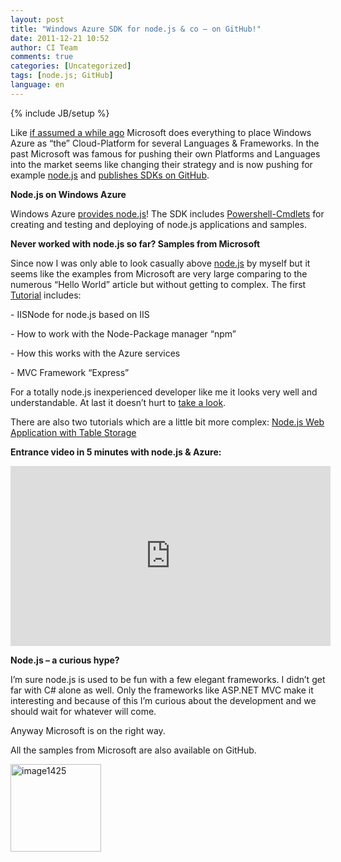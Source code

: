```yaml
---
layout: post
title: "Windows Azure SDK for node.js & co – on GitHub!"
date: 2011-12-21 10:52
author: CI Team
comments: true
categories: [Uncategorized]
tags: [node.js; GitHub]
language: en
---
```

{% include JB/setup %}

  <p><strong></strong></p>  <p>Like <a href="{{BASE_PATH}}/2011/06/27/microsoft-full-speed-ahead-into-the-cloud-with-fileupload-node-js/">if assumed a while ago</a> Microsoft does everything to place Windows Azure as “the” Cloud-Platform for several Languages &amp; Frameworks. In the past Microsoft was famous for pushing their own Platforms and Languages into the market seems like changing their strategy and is now pushing for example <a href="http://nodejs.org/">node.js</a> and <a href="https://github.com/WindowsAzure">publishes SDKs on GitHub</a>.</p>  <p><strong>Node.js on Windows Azure</strong></p>  <p><strong></strong></p>  <p>Windows Azure <a href="http://www.windowsazure.com/en-us/develop/nodejs/">provides node.js</a>! The SDK includes <a href="http://msdn.microsoft.com/en-us/library/hh689725(VS.103).aspx">Powershell-Cmdlets</a> for creating and testing and deploying of node.js applications and samples.</p>  <p><strong>Never worked with node.js so far? Samples from Microsoft </strong></p>  <p><strong></strong></p>  <p>Since now I was only able to look casually above <a href="http://nodejs.org/">node.js</a> by myself but it seems like the examples from Microsoft are very large comparing to the numerous “Hello World” article but without getting to complex. The first <a href="http://www.windowsazure.com/en-us/develop/nodejs/tutorials/web-app-with-express/">Tutorial</a> includes:</p>  <p>- IISNode for node.js based on IIS</p>  <p>- How to work with the Node-Package manager “npm”</p>  <p>- How this works with the Azure services</p>  <p>- MVC Framework “Express”</p>  <p>For a totally node.js inexperienced developer like me it looks very well and understandable. At last it doesn’t hurt to <a href="http://www.windowsazure.com/en-us/develop/nodejs/tutorials/web-app-with-express/">take a look</a>.</p>  <p>There are also two tutorials which are a little bit more complex: <a href="http://www.windowsazure.com/en-us/develop/nodejs/tutorials/getting-started/">Node.js Web Application with Table Storage</a></p>  <p><strong>Entrance video in 5 minutes with node.js &amp; Azure:</strong></p> <iframe style="width: 512px; height: 288px" src="http://channel9.msdn.com/Blogs/Windows-Azure-Developer-Experience-Videos/Nodejs-Windows-Azure-Introduction/player?w=512&amp;h=288" frameborder="0" scrolling="no"></iframe>  
  <p><strong></strong></p>  <p><strong></strong></p>  <p><strong></strong></p>  <p><strong></strong></p>  <p><strong></strong></p>  <p><strong>Node.js – a curious hype?</strong></p>  <p><strong></strong></p>  <p>I’m sure node.js is used to be fun with a few elegant frameworks. I didn’t get far with C# alone as well. Only the frameworks like ASP.NET MVC make it interesting and because of this I’m curious about the development and we should wait for whatever will come.</p>  <p>Anyway Microsoft is on the right way.</p>  <p>All the samples from Microsoft are also available on GitHub.</p>  <p><a href="{{BASE_PATH}}/assets/wp-images-en/image1425.png"><img style="background-image: none; border-right-width: 0px; padding-left: 0px; padding-right: 0px; display: inline; border-top-width: 0px; border-bottom-width: 0px; border-left-width: 0px; padding-top: 0px" title="image1425" border="0" alt="image1425" src="{{BASE_PATH}}/assets/wp-images-en/image1425_thumb.png" width="145" height="140" /></a></p>
